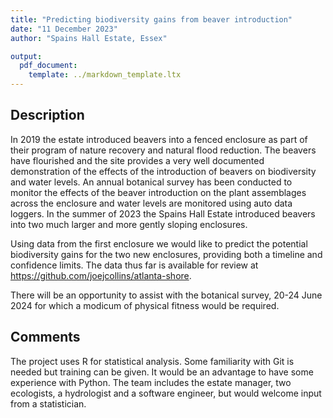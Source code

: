 ```yaml
---
title: "Predicting biodiversity gains from beaver introduction"
date: "11 December 2023"
author: "Spains Hall Estate, Essex"

output:
  pdf_document:
    template: ../markdown_template.ltx
---
```

## Description

In 2019 the estate introduced beavers into a fenced enclosure as part of their program of nature recovery and natural flood reduction.  The beavers have flourished and the site provides a very well documented demonstration of the effects of the introduction of beavers on biodiversity and water levels.  An annual botanical survey has been conducted to monitor the effects of the beaver introduction on the plant assemblages across the enclosure and water levels are monitored using auto data loggers.  In the summer of 2023 the Spains Hall Estate introduced beavers into two much larger and more gently sloping enclosures.

Using data from the first enclosure we would like to predict the potential biodiversity gains for the two new enclosures, providing both a timeline and confidence limits. The data thus far is available for review at <https://github.com/joejcollins/atlanta-shore>. 

There will be an opportunity to assist with the botanical survey, 20-24 June 2024 for which a modicum of physical fitness would be required.

## Comments

The project uses R for statistical analysis.  Some familiarity with Git is needed but training can be given.  It would be an advantage to have some experience with Python.  The team includes the estate manager, two ecologists, a hydrologist and a software engineer, but would welcome input from a statistician.
